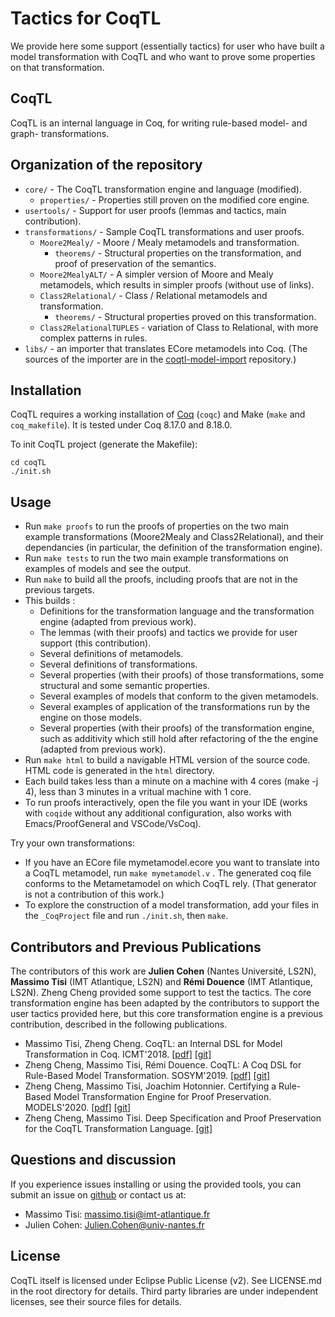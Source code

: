 # Tactics for CoqTL

We provide here some support (essentially tactics) for user who have built a model transformation with CoqTL and who want to prove some properties on that transformation.

## CoqTL

CoqTL is an internal language in Coq, for writing rule-based model- and graph- transformations. 

## Organization of the repository 

* `core/` - The CoqTL transformation engine and language (modified).
  * `properties/` - Properties still proven on the modified core engine. 
* `usertools/` - Support for user proofs (lemmas and tactics, main contribution).
* `transformations/` - Sample CoqTL transformations and user proofs.
  * `Moore2Mealy/` - Moore / Mealy metamodels and transformation.
    * `theorems/` - Structural properties on the transformation, and proof of preservation of the semantics.
  * `Moore2MealyALT/` - A simpler version of Moore and Mealy metamodels, which results in simpler proofs (without use of links). 
  * `Class2Relational/` - Class / Relational metamodels and transformation.
    * `theorems/` - Structural properties proved on this transformation.
  * `Class2RelationalTUPLES` - variation of Class to Relational, with more complex patterns in rules.
* `libs/` - an importer that translates ECore metamodels into Coq. (The sources of the importer are in the [coqtl-model-import](https://github.com/atlanmod/coqtl-model-import) repository.)


## Installation

CoqTL requires a working installation of [Coq](https://coq.inria.fr/) (`coqc`) and Make (`make` and `coq_makefile`). It is tested under Coq 8.17.0 and 8.18.0.

To init CoqTL project (generate the Makefile):
```
cd coqTL
./init.sh
```
## Usage
* Run `make proofs` to run the proofs of properties on the two main example transformations (Moore2Mealy and Class2Relational), and their dependancies (in particular, the definition of the transformation engine).
* Run `make tests` to run the two main example transformations on examples of models and see the output. 
* Run `make` to build all the proofs, including proofs that are not in the previous targets.
* This builds :
  * Definitions for the transformation language and the transformation engine (adapted from previous work).
  * The lemmas (with their proofs) and tactics we provide for user support (this contribution).
  * Several definitions of metamodels.
  * Several definitions of transformations.
  * Several properties (with their proofs) of those transformations, some structural and some semantic properties.
  * Several examples of models that conform to the given metamodels. 
  * Several examples of application of the transformations run by the engine on those models.
  * Several properties (with their proofs) of the transformation engine, such as additivity which still hold after refactoring of the the engine (adapted from previous work).
* Run `make html` to build a navigable HTML version of the source code. HTML code is generated in the `html` directory.
* Each build takes less than a minute on a machine with 4 cores (make -j 4), less than 3 minutes in a vritual machine with 1 core.
* To run proofs interactively, open the file you want in your IDE (works with `coqide` without any additional configuration, also works with Emacs/ProofGeneral and VSCode/VsCoq).

Try your own transformations: 
* If you have an ECore file mymetamodel.ecore you want to translate into a CoqTL metamodel, run `make mymetamodel.v` . The generated coq file conforms to the Metametamodel on which CoqTL rely. (That generator is not a contribution of this work.) 
* To explore the construction of a model transformation, add your files in the `_CoqProject` file and run `./init.sh`, then `make`.
    
## Contributors and Previous Publications

The contributors of this work are **Julien Cohen** (Nantes Université, LS2N), **Massimo Tisi** (IMT Atlantique, LS2N) and **Rémi Douence** (IMT Atlantique, LS2N). Zheng Cheng provided some support to test the tactics. The core transformation engine has been adapted by the contributors to support the user tactics provided here, but this core transformation engine is a previous contribution, described in the following publications.  

* Massimo Tisi, Zheng Cheng. CoqTL: an Internal DSL for Model Transformation in Coq. ICMT'2018. [[pdf]](https://hal.inria.fr/hal-01828344/document) [[git]](https://github.com/atlanmod/CoqTL/tree/eee344e)
* Zheng Cheng, Massimo Tisi, Rémi Douence. CoqTL: A Coq DSL for Rule-Based Model Transformation. SOSYM'2019. [[pdf]](https://hal.archives-ouvertes.fr/hal-02333564/document) [[git]](https://github.com/atlanmod/CoqTL/tree/eee344e)
* Zheng Cheng, Massimo Tisi, Joachim Hotonnier. Certifying a Rule-Based Model Transformation Engine for Proof Preservation. MODELS'2020. [[pdf]](https://hal.inria.fr/hal-02907622/document) [[git]](https://github.com/atlanmod/CoqTL/tree/2a8cea5)
* Zheng Cheng, Massimo Tisi. Deep Specification and Proof Preservation for the CoqTL Transformation Language. [[git]](https://github.com/atlanmod/CoqTL/tree/948eb94)

## Questions and discussion

If you experience issues installing or using the provided tools, you can submit an issue on [github](https://github.com/atlanmod/coqtl/issues) or contact us at:

* Massimo Tisi: massimo.tisi@imt-atlantique.fr
* Julien Cohen: Julien.Cohen@univ-nantes.fr

## License

CoqTL itself is licensed under Eclipse Public License (v2). See LICENSE.md in the root directory for details. Third party libraries are under independent licenses, see their source files for details.
